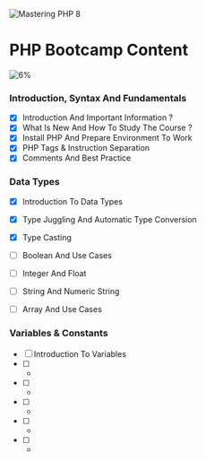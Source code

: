 ![Mastering PHP 8](https://elzero.org/php-bootcamp.png)

# PHP Bootcamp Content

![6%](https://progress-bar.dev/6/?title=Done)

### Introduction, Syntax And Fundamentals

- [x] Introduction And Important Information ?
- [x] What Is New And How To Study The Course ?
- [x] Install PHP And Prepare Environment To Work
- [x] PHP Tags & Instruction Separation
- [x] Comments And Best Practice

### Data Types

- [x] Introduction To Data Types
- [x] Type Juggling And Automatic Type Conversion
- [x] Type Casting
- [ ] Boolean And Use Cases
- [ ] Integer And Float
- [ ] String And Numeric String
- [ ] Array And Use Cases


### Variables & Constants

- [ ] Introduction To Variables
- [ ] -
- [ ] -
- [ ] -
- [ ] -
- [ ] -
